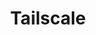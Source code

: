 ---
description: Tailscale is a programmable networking software that is private and secure
  by default - get it free on up to 100 devices!
episode: 598
link: http://tailscale.com/linuxunplugged
shortname: tailscale.com-lup
title: Tailscale
---